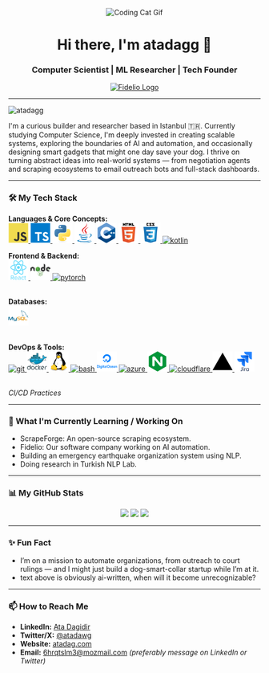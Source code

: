 <!-- Center the greeting -->
<p align="center">
  <img src="https://user-images.githubusercontent.com/5713670/87202985-820dcb80-c2b6-11ea-9f56-7ec461c497c3.gif" width="300px" alt="Coding Cat Gif"/>
</p>

<h1 align="center">Hi there, I'm atadagg 👋</h1>
<h3 align="center">Computer Scientist | ML Researcher | Tech Founder</h3>

<p align="center">
  <a href="https://www.fidelioware.com" target="_blank">
    <img src="https://www.fidelioware.com/favicon.ico" width="32" height="32" alt="Fidelio Logo" />
    <strong></strong>
  </a>
</p>

---

<p align="left"> <img src="https://komarev.com/ghpvc/?username=atadagg&label=Profile%20views&color=0e75b6&style=flat" alt="atadagg" /> </p>

<p align="left">
  I'm a curious builder and researcher based in Istanbul 🇹🇷. Currently studying Computer Science, I'm deeply invested in creating scalable systems, exploring the boundaries of AI and automation, and occasionally designing smart gadgets that might one day save your dog. I thrive on turning abstract ideas into real-world systems — from negotiation agents and scraping ecosystems to email outreach bots and full-stack dashboards.
</p>

---

### 🛠️ My Tech Stack


<p align="left">
  <strong>Languages & Core Concepts:</strong><br>
  <a href="https://developer.mozilla.org/en-US/docs/Web/JavaScript" target="_blank" rel="noreferrer"> <img src="https://raw.githubusercontent.com/devicons/devicon/master/icons/javascript/javascript-original.svg" alt="javascript" width="40" height="40"/> </a>
  <a href="https://www.typescriptlang.org/" target="_blank" rel="noreferrer"> <img src="https://raw.githubusercontent.com/devicons/devicon/master/icons/typescript/typescript-original.svg" alt="typescript" width="40" height="40"/> </a>
  <a href="https://www.python.org" target="_blank" rel="noreferrer"> <img src="https://raw.githubusercontent.com/devicons/devicon/master/icons/python/python-original.svg" alt="python" width="40" height="40"/> </a>
  <a href="https://www.java.com" target="_blank" rel="noreferrer"> <img src="https://raw.githubusercontent.com/devicons/devicon/master/icons/java/java-original.svg" alt="java" width="40" height="40"/> </a>
  <a href="https://isocpp.org/" target="_blank" rel="noreferrer"> <img src="https://raw.githubusercontent.com/devicons/devicon/master/icons/cplusplus/cplusplus-original.svg" alt="cplusplus" width="40" height="40"/> </a>
  <a href="https://www.w3.org/html/" target="_blank" rel="noreferrer"> <img src="https://raw.githubusercontent.com/devicons/devicon/master/icons/html5/html5-original-wordmark.svg" alt="html5" width="40" height="40"/> </a>
  <a href="https://www.w3schools.com/css/" target="_blank" rel="noreferrer"> <img src="https://raw.githubusercontent.com/devicons/devicon/master/icons/css3/css3-original-wordmark.svg" alt="css3" width="40" height="40"/> </a>
  <a href="https://kotlinlang.org" target="_blank" rel="noreferrer"> <img src="https://www.vectorlogo.zone/logos/kotlinlang/kotlinlang-icon.svg" alt="kotlin" width="40" height="40"/> </a>
  
  <strong>Frontend & Backend:</strong><br>
  <a href="https://reactjs.org/" target="_blank" rel="noreferrer"> <img src="https://raw.githubusercontent.com/devicons/devicon/master/icons/react/react-original-wordmark.svg" alt="react" width="40" height="40"/> </a>
  <a href="https://nodejs.org" target="_blank" rel="noreferrer"> <img src="https://raw.githubusercontent.com/devicons/devicon/master/icons/nodejs/nodejs-original-wordmark.svg" alt="nodejs" width="40" height="40"/> </a>
  <a href="https://pytorch.org/" target="_blank" rel="noreferrer"> <img src="https://www.vectorlogo.zone/logos/pytorch/pytorch-icon.svg" alt="pytorch" width="40" height="40"/> </a>
  <br><br>

  <strong>Databases:</strong><br>
  <a href="https://www.mysql.com/" target="_blank" rel="noreferrer"> <img src="https://raw.githubusercontent.com/devicons/devicon/master/icons/mysql/mysql-original-wordmark.svg" alt="mysql" width="40" height="40"/> </a>
  <br><br>

  <strong>DevOps & Tools:</strong><br>
  <a href="https://git-scm.com/" target="_blank" rel="noreferrer"> <img src="https://www.vectorlogo.zone/logos/git-scm/git-scm-icon.svg" alt="git" width="40" height="40"/> </a>
  <a href="https://www.docker.com/" target="_blank" rel="noreferrer"> <img src="https://raw.githubusercontent.com/devicons/devicon/master/icons/docker/docker-original-wordmark.svg" alt="docker" width="40" height="40"/> </a>
  <a href="https://www.linux.org/" target="_blank" rel="noreferrer"> <img src="https://raw.githubusercontent.com/devicons/devicon/master/icons/linux/linux-original.svg" alt="linux" width="40" height="40"/> </a>
   <a href="https://www.gnu.org/software/bash/" target="_blank" rel="noreferrer"> <img src="https://www.vectorlogo.zone/logos/gnu_bash/gnu_bash-icon.svg" alt="bash" width="40" height="40"/> </a>
  <a href="https://www.digitalocean.com/" target="_blank" rel="noreferrer"> <img src="https://raw.githubusercontent.com/devicons/devicon/master/icons/digitalocean/digitalocean-original-wordmark.svg" alt="digitalocean" width="40" height="40"/> </a>
   <a href="https://azure.microsoft.com/en-us/" target="_blank" rel="noreferrer"> <img src="https://www.vectorlogo.zone/logos/microsoft_azure/microsoft_azure-icon.svg" alt="azure" width="40" height="40"/> </a>
   <a href="https://nginx.org/" target="_blank" rel="noreferrer"> <img src="https://raw.githubusercontent.com/devicons/devicon/master/icons/nginx/nginx-original.svg" alt="nginx" width="40" height="40"/> </a>
   <a href="https://www.cloudflare.com" target="_blank" rel="noreferrer"> <img src="https://www.vectorlogo.zone/logos/cloudflare/cloudflare-icon.svg" alt="cloudflare" width="40" height="40"/> </a>
  <a href="https://vercel.com/" target="_blank" rel="noreferrer"> <img src="https://raw.githubusercontent.com/devicons/devicon/master/icons/vercel/vercel-original.svg" alt="vercel" width="40" height="40"/> </a>
  <a href="https://www.atlassian.com/software/jira" target="_blank" rel="noreferrer"> <img src="https://raw.githubusercontent.com/devicons/devicon/master/icons/jira/jira-original-wordmark.svg" alt="jira" width="40" height="40"/> </a>
   <!-- Add icons for CI/CD conceptually if desired -->
   <br><i>CI/CD Practices</i><br>
</p>


---

### 🌱 What I'm Currently Learning / Working On

*   ScrapeForge: An open-source scraping ecosystem.
*   Fidelio: Our software company working on AI automation.
*   Building an emergency earthquake organization system using NLP.
*   Doing research in Turkish NLP Lab.

---

### 📊 My GitHub Stats

<p align="center">
  <img height="180em" src="https://github-readme-stats.vercel.app/api?username=atadagg&show_icons=true&theme=dracula&include_all_commits=true&count_private=true"/>
  <img height="180em" src="https://github-readme-stats.vercel.app/api/top-langs/?username=atadagg&layout=compact&langs_count=8&theme=dracula"/>
  <img height="180em" src="https://github-readme-streak-stats.herokuapp.com/?user=atadagg&theme=dracula" />
</p>

---

### ✨ Fun Fact

*   I’m on a mission to automate organizations, from outreach to court rulings — and I might just build a dog-smart-collar startup while I’m at it.
*   text above is obviously ai-written, when will it become unrecognizable?

---

### 📫 How to Reach Me

*   **LinkedIn:** [Ata Dagidir](https://www.linkedin.com/in/ata-dagidir/)
*   **Twitter/X:** [@atadawg](https://twitter.com/atadawg)
*   **Website:** [atadag.com](https://atadag.com)
*   **Email:** [6hrqtslm3@mozmail.com](mailto:6hrqtslm3@mozmail.com) *(preferably message on LinkedIn or Twitter)*

